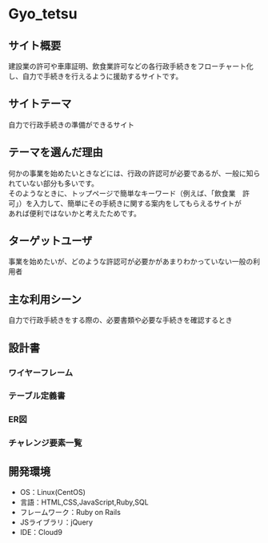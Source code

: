 # Gyo_tetsu

## サイト概要
建設業の許可や車庫証明、飲食業許可などの各行政手続きをフローチャート化し、自力で手続きを行えるように援助するサイトです。

## サイトテーマ
自力で行政手続きの準備ができるサイト

## テーマを選んだ理由
何かの事業を始めたいときなどには、行政の許認可が必要であるが、一般に知られていない部分も多いです。<br>
そのようなときに、トップページで簡単なキーワード（例えば、「飲食業　許可」）を入力して、簡単にその手続きに関する案内をしてもらえるサイトが<br>
あれば便利ではないかと考えたためです。

## ターゲットユーザ
事業を始めたいが、どのような許認可が必要かがあまりわかっていない一般の利用者

## 主な利用シーン
自力で行政手続きをする際の、必要書類や必要な手続きを確認するとき

## 設計書
### ワイヤーフレーム


### テーブル定義書


### ER図


### チャレンジ要素一覧


## 開発環境
- OS：Linux(CentOS)
- 言語：HTML,CSS,JavaScript,Ruby,SQL
- フレームワーク：Ruby on Rails
- JSライブラリ：jQuery
- IDE：Cloud9